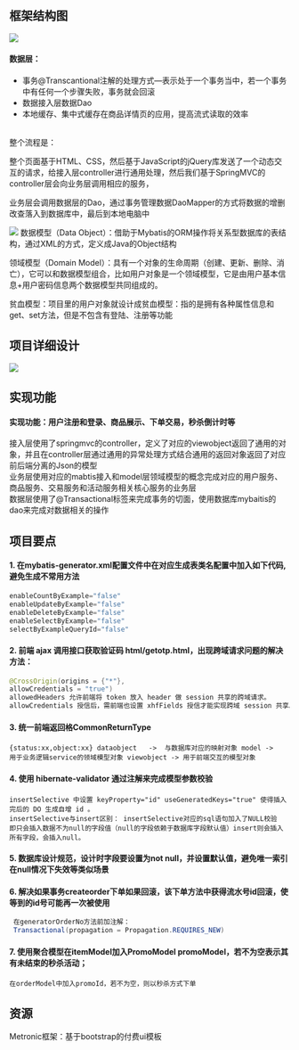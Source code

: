 

框架结构图
-------

![](https://github.com/pigeon-xu/miaosha/raw/main/框架结构图1.jpg)


#### 数据层：

* 事务@Transcantional注解的处理方式—表示处于一个事务当中，若一个事务中有任何一个步骤失败，事务就会回滚
* 数据接入层数据Dao
* 本地缓存、集中式缓存在商品详情页的应用，提高流式读取的效率
<br>
   整个流程是：

   整个页面基于HTML、CSS，然后基于JavaScript的jQuery库发送了一个动态交互的请求，给接入层controller进行通用处理，然后我们基于SpringMVC的controller层会向业务层调用相应的服务，

业务层会调用数据层的Dao，通过事务管理数据DaoMapper的方式将数据的增删改查落入到数据库中，最后到本地电脑中

![](https://github.com/pigeon-xu/miaosha/raw/main/框架结构图2.jpg)
数据模型（Data Object）：借助于Mybatis的ORM操作将关系型数据库的表结构，通过XML的方式，定义成Java的Object结构

领域模型（Domain Model）：具有一个对象的生命周期（创建、更新、删除、消亡），它可以和数据模型组合，比如用户对象是一个领域模型，它是由用户基本信息+用户密码信息两个数据模型共同组成的。

贫血模型：项目里的用户对象就设计成贫血模型：指的是拥有各种属性信息和get、set方法，但是不包含有登陆、注册等功能

项目详细设计
---------
![](https://github.com/pigeon-xu/miaosha/raw/main/项目详细设计图.jpg)


实现功能
------
####  实现功能：用户注册和登录、商品展示、下单交易，秒杀倒计时等<br>
接入层使用了springmvc的controller，定义了对应的viewobject返回了通用的对象，并且在controller层通过通用的异常处理方式结合通用的返回对象返回了对应前后端分离的Json的模型<br>
业务层使用对应的mabtis接入和model层领域模型的概念完成对应的用户服务、商品服务、交易服务和活动服务相关核心服务的业务层<br>
数据层使用了@Transactional标签来完成事务的切面，使用数据库mybaitis的dao来完成对数据相关的操作<br>

项目要点
------
#### 1. 在mybatis-generator.xml配置文件中在对应生成表类名配置中加入如下代码,避免生成不常用方法

```Java
enableCountByExample="false"
enableUpdateByExample="false"        
enableDeleteByExample="false"
enableSelectByExample="false"
selectByExampleQueryId="false" 
```

#### 2. 前端 ajax 调用接口获取验证码 html/getotp.html，出现跨域请求问题的解决方法：<br>
   
```Java
@CrossOrigin(origins = {"*"},
allowCredentials = "true") 
allowedHeaders 允许前端将 token 放入 header 做 session 共享的跨域请求。
allowCredentials 授信后，需前端也设置 xhfFields 授信才能实现跨域 session 共享。 xhrFields: {withCredentials: true},
```

#### 3. 统一前端返回格CommonReturnType <br>

    {status:xx,object:xx} dataobject   ->  与数据库对应的映射对象 model ->
    用于业务逻辑service的领域模型对象 viewobject -> 用于前端交互的模型对象

#### 4. 使用 hibernate-validator 通过注解来完成模型参数校验

    insertSelective 中设置 keyProperty="id" useGeneratedKeys="true" 使得插入完后的 DO 生成自增 id 。
    insertSelective与insert区别： insertSelective对应的sql语句加入了NULL校验
    即只会插入数据不为null的字段值（null的字段依赖于数据库字段默认值）insert则会插入所有字段，会插入null。 
#### 5. 数据库设计规范，设计时字段要设置为not null，并设置默认值，避免唯一索引在null情况下失效等类似场景 
#### 6. 解决如果事务createorder下单如果回滚，该下单方法中获得流水号id回滚，使等到的id号可能再一次被使用
        
```Java
 在generatorOrderNo方法前加注解：
 Transactional(propagation = Propagation.REQUIRES_NEW)
```
#### 7. 使用聚合模型在itemModel加入PromoModel promoModel，若不为空表示其有未结束的秒杀活动；
    在orderModel中加入promoId，若不为空，则以秒杀方式下单
资源
----
 Metronic框架：基于bootstrap的付费ui模板
